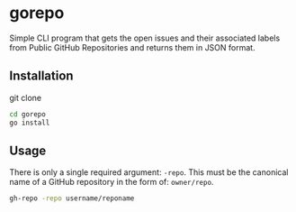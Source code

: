 # gorepo

Simple CLI program that gets the open issues and their associated labels from Public GitHub Repositories and returns them in JSON format.

## Installation

git clone

```bash
cd gorepo
go install
```

## Usage

There is only a single required argument: `-repo`. This must be the canonical name of a GitHub repository in the form of: `owner/repo`.



```bash
gh-repo -repo username/reponame
```
